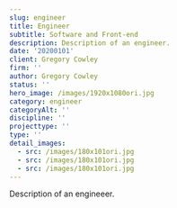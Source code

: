 ```yaml
---
slug: engineer
title: Engineer
subtitle: Software and Front-end
description: Description of an engineer.
date: '20200101'
client: Gregory Cowley
firm: ''
author: Gregory Cowley
status: ''
hero_image: /images/1920x1080ori.jpg
category: engineer
categoryAlt: ''
discipline: ''
projecttype: ''
type: ''
detail_images:
  - src: /images/180x101ori.jpg
  - src: /images/180x101ori.jpg
  - src: /images/180x101ori.jpg
---
```


Description of an engineeer.
